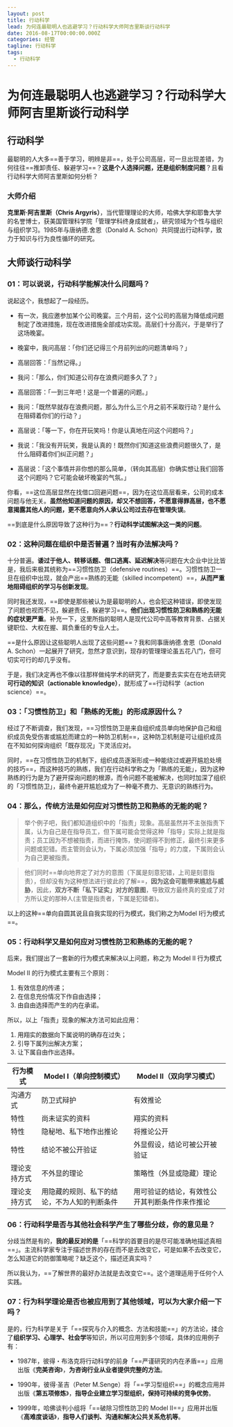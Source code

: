 ```yaml
---
layout: post
title: 行动科学
lead: 为何连最聪明人也逃避学习？行动科学大师阿吉里斯谈行动科学
date: 2016-08-17T00:00:00.000Z
categories: 经管
tagline: 行动科学
tags:
  - 行动科学
---
```


# 为何连最聪明人也逃避学习？行动科学大师阿吉里斯谈行动科学

## 行动科学

最聪明的人大多==善于学习，明辨是非==，处于公司高层，可一旦出现差错，为何往往==推卸责任、躲避学习==？**这是个人选择问题，还是组织制度问题**？且看行动科学大师阿吉里斯如何分析？

### 大师介绍

**克里斯·阿吉里斯（Chris Argyris）**，当代管理理论的大师，哈佛大学和耶鲁大学的名誉博士，获美国管理科学院「管理学科终身成就者」，研究领域为个性与组织与组织学习。1985年与唐纳德.舍恩（Donald A. Schon）共同提出行动科学，致力于知识与行为良性循环的研究。

## 大师谈行动科学

### 01：可以说说，行动科学能解决什么问题吗？

说起这个，我想起了一段经历。

- 有一次，我应邀参加某个公司晚宴。三个月前，这个公司的高层为降低成问题制定了改进措施，现在改进措施全部成功实现。高层们十分高兴，于是举行了这场晚宴。

- 晚宴中，我问高层：「你们还记得三个月前列出的问题清单吗？」

- 高层回答：「当然记得。」

- 我问：「那么，你们知道公司存在浪费问题多久了？」

- 高层回答：「一到三年吧！这是一个普遍的问题。」

- 我问：「既然早就存在浪费问题，那么为什么三个月之前不采取行动？是什么在阻碍着你们的行动？」

- 高层说：「等一下，你在开玩笑吗！你是认真地在问这个问题吗？」

- 我说：「我没有开玩笑，我是认真的！既然你们知道这些浪费问题很久了，是什么阻碍着你们纠正问题？」

- 高层说：「这个事情并非你想的那么简单，（转向其高层）你确实想让我们回答这个问题吗？它可能会破坏晚宴的气氛。」

你看，==这位高层显然在找借口回避问题==，因为在这位高层看来，公司的成本问题与他无关。**虽然他知道问题的原因，却又不想回答，不愿意得罪高层，也不愿意揭露其他人的问题，更不愿意向外人承认公司过去存在管理失误**。

==到底是什么原因导致了这种行为==？**行动科学试图解决这一类的问题**。

### 02：这种问题在组织中是否普遍？当时有办法解决吗？

十分普遍。**诿过于他人、转移话题、借口逃离、延迟解决**等问题在大企业中比比皆是，我后来极其统称为==习惯性防卫（defensive routines）==。习惯性防卫一旦在组织中出现，就会产出==熟练的无能（skilled incompetent）==，**从而严重地阻碍组织的学习与创新发现**。

同时我还发现，==即使是那些被认为是最聪明的人，也会犯这种错误，即使发现了问题也视而不见，躲避责任，躲避学习==。**他们出现习惯性防卫和熟练的无能的症状更严重**。补充一下，这里所指的聪明人是现代公司中高等教育背景、占据关键职位、大权在握、肩负重任的专业人士。

==是什么原因让这些聪明人出现了这些问题==？我和同事唐纳德.舍恩（Donald A. Schon）一起展开了研究，忽然才意识到，现存的管理理论虽五花八门，但可切实可行的却几乎没有。

于是，我们决定再也不像以往那样做纯学术的研究了，而是要去实实在在地去研究**可行动的知识（actionable knowledge）**，就形成了==行动科学（action science）==。

### 03：「习惯性防卫」和「熟练的无能」的形成原因什么？

经过了不断调查，我们发现，==习惯性防卫是来自组织成员单向地保护自己和组织成员免受伤害或尴尬而建立的一种防卫机制==，这种防卫机制是可让组织成员在不知如何探询组织「既存现况」下灵活应对。

同时，==在习惯性防卫的机制下，组织成员逐渐形成一种能绕过或避开尴尬处境的技巧==，而这种技巧的熟练，我们在行动科学称之为「熟练的无能」，因为这种熟练的行为是为了避开探询问题的根源，而令问题不能被解决，也同时加深了组织的「习惯性防卫」，最终令避开尴尬成为了一种毫不费力、无意识的熟练行为。

### 04：那么，传统方法是如何应对习惯性防卫和熟练的无能的呢？

> 举个例子吧，我们都知道组织中的「指责」现象。高层虽然并不主张指责下属，认为自己是在指导员工，但下属可能会觉得这种「指导」实际上就是指责；员工因为不想被指责，而进行掩饰，使问题得不到修正，最终引来更多问题或犯错。而主管则会认为，下属必须加强「指导」的力度，下属则会认为自己更被指责。

> 他们同时==单向地界定了对方的意图（下属是刻意犯错，上司是刻意指责），但却没有为这种想法进行彼此的了解==，**因为这会可能带来尴尬与威胁**，因此，**双方不断「私下证实」对方的意图**，导致双方最终真的变成了对方所认定的那种人(主管是指责者，下属是犯错者)。

以上的这种==单向自圆其说且自我实现的行为模式，我们称之为Model I行为模式==。

### 05：行动科学又是如何应对习惯性防卫和熟练的无能的呢？

后来，我们提出了一套新的行为模式来解决以上问题，称之为 Model II 行为模式

Model II 的行为模式主要有三个原则：

1. 有效信息的传递；
2. 在信息充份情况下作自由选择；
3. 由自由选择而产生的内在承诺。

所以，以上「指责」现象的解决方法可如此应用：

1. 用翔实的数据向下属说明的确存在过失；
2. 引导下属列出解决方案；
3. 让下属自由作出选择。

行为模式   | Model I（单向控制模式）        | Model II（双向学习模式）
------ | ---------------------- | -----------------------
沟通方式   | 防卫式辩护                  | 有效推论
特性     | 尚未证实的资料                | 翔实的资料
特性     | 隐秘地、私下地作出推论            | 将推论公开
特性     | 结论不被公开验证               | 外显假设，结论可被公开被验证
理论支持方式 | 不外显的理论                 | 策略性（外显或隐藏）理论
理论支持方式 | 用隐藏的规则、私下的结论，不为人知的判断条件 | 用可验证的结论，有效性公开其判断条件作来作推论

### 06：行动科学是否与其他社会科学产生了哪些分歧，你的意见是？

分歧当然是有的，**我的最反对的是**「==科学的首要目的是尽可能准确地描述真相==」。主流科学家专注于描述世界的存在而不是去改变它，可是如果不去改变它，怎么知道它的防御策略呢？缺乏这个，描述还真实吗？

所以我认为，==了解世界的最好办法就是去改变它==。这个道理适用于任何个人实践。

### 07：行为科学理论是否也被应用到了其他领域，可以为大家介绍一下吗？

是的，行为科学是关于「==探究与介入的概念、方法和技能==」的方法论，揉合了**组织学习、心理学、社会学**等知识，所以可应用到多个领域，具体的应用例子有：

- 1987年，彼得・布洛克将行动科学的前身「==严谨研究的内在矛盾==」应用出版《**完美咨询**》，**为咨询行业从业者提供完整的方法**。

- 1990年，彼得·圣吉（Peter M.Senge）将「==学习型组织==」的概念应用并出版《**第五项修炼**》，**指导企业建立学习型组织，保持可持续的竞争优势**。

- 1999年，哈佛谈判小组将「==破除习惯性防卫的 Model II==」应用并出版《**高难度谈话**》，**指导人们谈判、沟通和解决公共关系危机等**。
